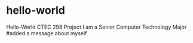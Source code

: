 # hello-world
Hello-World CTEC 298 Project
I am a Senior Computer Technology Major
#added a message about myself
